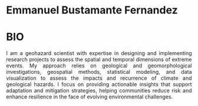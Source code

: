 # Emmanuel Bustamante Fernandez

# BIO
<p align="justify"> I am a geohazard scientist with expertise in designing and implementing research projects to assess the spatial and temporal dimensions of extreme events. My approach relies on geological and geomorphological investigations, geospatial methods, statistical modeling, and data visualization to assess the impacts and recurrence of climate and geological hazards. I focus on providing actionable insights that support adaptation and mitigation strategies, helping communities reduce risk and enhance resilience in the face of evolving environmental challenges.
 </p>

